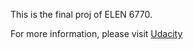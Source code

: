 This is the final proj of ELEN 6770.

For more information, please visit [Udacity](https://www.udacity.com/course/java-developer-nanodegree--nd035)

